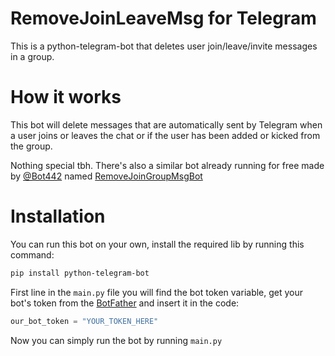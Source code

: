 # RemoveJoinLeaveMsg for Telegram
This is a python-telegram-bot that deletes user join/leave/invite messages in a group.

# How it works

This bot will delete messages that are automatically sent by Telegram when a user joins or leaves the chat or if the user has been added or kicked from the group. 

Nothing special tbh.
There's also a similar bot already running for free made by [@Bot442](https://t.me/Bot442) named [RemoveJoinGroupMsgBot](https://t.me/RemoveJoinGroupMsgBot)

# Installation

You can run this bot on your own, install the required lib by running this command: 

```bash
pip install python-telegram-bot
```

First line in the `main.py` file you will find the bot token variable, get your bot's token from the [BotFather](https://telegram.me/botfather) and insert it in the code:

```python
our_bot_token = "YOUR_TOKEN_HERE"
```

Now you can simply run the bot by running `main.py`
